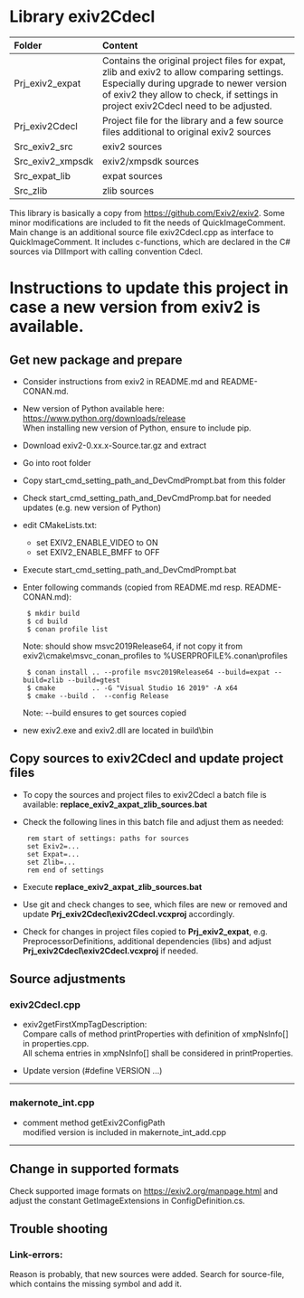 Library exiv2Cdecl
==================

Folder | Content  
:--- | :---  
Prj_exiv2_expat | Contains the original project files for expat, zlib and exiv2 to allow comparing settings. Especially during upgrade to newer version of exiv2 they allow to check, if settings in project exiv2Cdecl need to be adjusted.
Prj_exiv2Cdecl | Project file for the library and a few source files additional to original exiv2 sources
Src_exiv2_src | exiv2 sources
Src_exiv2_xmpsdk | exiv2/xmpsdk sources
Src_expat_lib | expat sources
Src_zlib | zlib sources

This library is basically a copy from https://github.com/Exiv2/exiv2. Some minor modifications are included to fit the needs of QuickImageComment. Main change is an additional source file exiv2Cdecl.cpp as interface to QuickImageComment. It includes c-functions, which are declared in the C# sources via DllImport with calling convention Cdecl.

# Instructions to update this project in case a new version from exiv2 is available.

## Get new package and prepare
* Consider instructions from exiv2 in README.md and README-CONAN.md.  
* New version of Python available here: https://www.python.org/downloads/release  
When installing new version of Python, ensure to include pip.

* Download exiv2-0.xx.x-Source.tar.gz and extract
* Go into root folder
* Copy start_cmd_setting_path_and_DevCmdPrompt.bat from this folder
* Check start_cmd_setting_path_and_DevCmdPromp.bat for needed updates (e.g. new version of Python)
* edit CMakeLists.txt:
  * set EXIV2_ENABLE_VIDEO to ON
  * set EXIV2_ENABLE_BMFF to OFF
* Execute start_cmd_setting_path_and_DevCmdPrompt.bat
* Enter following commands (copied from README.md resp. README-CONAN.md):  

       $ mkdir build
       $ cd build
       $ conan profile list  
   Note: should show msvc2019Release64, if not copy it from exiv2\cmake\msvc_conan_profiles to %USERPROFILE%\.conan\profiles

       $ conan install .. --profile msvc2019Release64 --build=expat --build=zlib --build=gtest
       $ cmake         .. -G "Visual Studio 16 2019" -A x64
       $ cmake --build .  --config Release

   Note: --build ensures to get sources copied

* new exiv2.exe and exiv2.dll are located in build\bin

## Copy sources to exiv2Cdecl and update project files

* To copy the sources and project files to exiv2Cdecl a batch file is available: __replace_exiv2_axpat_zlib_sources.bat__

* Check the following lines in this batch file and adjust them as needed:

       rem start of settings: paths for sources
       set Exiv2=...
       set Expat=...
       set Zlib=...
       rem end of settings

* Execute __replace_exiv2_axpat_zlib_sources.bat__

* Use git and check changes to see, which files are new or removed and update __Prj_exiv2Cdecl\exiv2Cdecl.vcxproj__ accordingly.

* Check for changes in project files copied to __Prj_exiv2_expat__, e.g. PreprocessorDefinitions, additional dependencies (libs) and adjust __Prj_exiv2Cdecl\exiv2Cdecl.vcxproj__ if needed.

## Source adjustments

### exiv2Cdecl.cpp

* exiv2getFirstXmpTagDescription:  
Compare calls of method printProperties with definition of xmpNsInfo[] in properties.cpp.    
All schema entries in xmpNsInfo[] shall be considered in printProperties.

* Update version (#define VERSION ...)

----------------------------------------------------------------

### makernote_int.cpp 

* comment method getExiv2ConfigPath  
modified version is included in makernote_int_add.cpp 

----------------------------------------------------------------

## Change in supported formats

Check supported image formats on https://exiv2.org/manpage.html and adjust the constant GetImageExtensions in ConfigDefinition.cs. 

## Trouble shooting 

### Link-errors:
Reason is probably, that new sources were added.
Search for source-file, which contains the missing symbol and add it.
